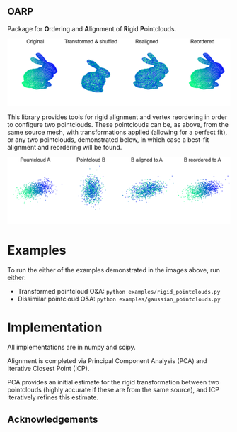 OARP
----
Package for **O**rdering and **A**lignment of **R**igid **P**ointclouds.

![](examples/rigid_transforms.png)

This library provides tools for rigid alignment and vertex reordering in order to configure two pointclouds. These pointclouds can be, as above, from the same source mesh, with transformations applied (allowing for a perfect fit), or any two pointclouds, demonstrated below, in which case a best-fit alignment and reordering will be found.

![](examples/gaussian_pointclouds.png)

# Examples

To run the either of the examples demonstrated in the images above, run either:

- Transformed pointcloud O&A: `python examples/rigid_pointclouds.py`
- Dissimilar pointcloud O&A: `python examples/gaussian_pointclouds.py`

# Implementation

All implementations are in numpy and scipy.

Alignment is completed via Principal Component Analysis (PCA) and Iterative Closest Point (ICP). 

PCA provides an initial estimate for the rigid transformation between two pointclouds (highly accurate if these are from the same source), and ICP iteratively refines this estimate. 


## Acknowledgements